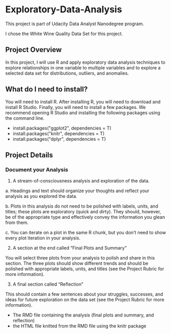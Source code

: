 # Exploratory-Data-Analysis

This project is part of Udacity Data Analyst Nanodegree program. 

I chose the White Wine Quality Data Set for this project.

## Project Overview

In this project, I will use R and apply exploratory data analysis techniques to explore relationships in one variable to multiple variables and to explore a selected data set for distributions, outliers, and anomalies.

## What do I need to install?

You will need to install R. After installing R, you will need to download and install R Studio. Finally, you will need to install a few packages. We recommend opening R Studio and installing the following packages using the command line.

* install.packages("ggplot2", dependencies = T) 
* install.packages("knitr", dependencies = T)
* install.packages("dplyr", dependencies = T)

## Project Details

### Document your Analysis

1. A stream-of-consciousness analysis and exploration of the data.

  a. Headings and text should organize your thoughts and reflect your analysis as you explored the data.

  b. Plots in this analysis do not need to be polished with labels, units, and titles; these plots are exploratory (quick and dirty).     They should, however, be of the appropriate type and effectively convey the information you glean from them.

  c. You can iterate on a plot in the same R chunk, but you don’t need to show every plot iteration in your analysis.

2. A section at the end called “Final Plots and Summary”

You will select three plots from your analysis to polish and share in this section. The three plots should show different trends and     should be polished with appropriate labels, units, and titles (see the Project Rubric for more information).

3. A final section called “Reflection”

This should contain a few sentences about your struggles, successes, and ideas for future exploration on the data set (see the Project Rubric for more information).

* The RMD file containing the analysis (final plots and summary, and reflection)
* the HTML file knitted from the RMD file using the knitr package
